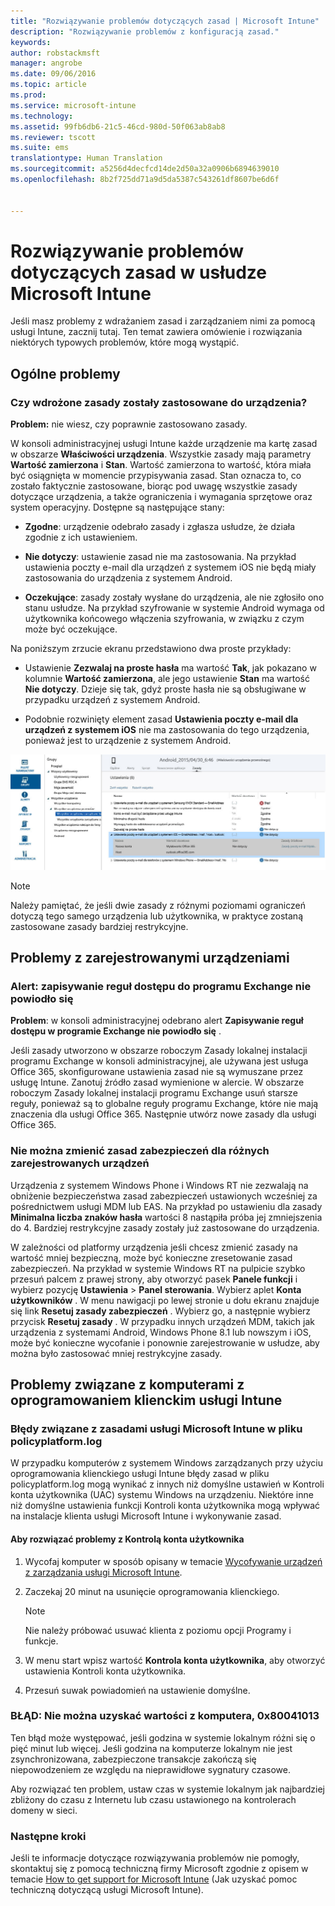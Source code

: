 ```yaml
---
title: "Rozwiązywanie problemów dotyczących zasad | Microsoft Intune"
description: "Rozwiązywanie problemów z konfiguracją zasad."
keywords: 
author: robstackmsft
manager: angrobe
ms.date: 09/06/2016
ms.topic: article
ms.prod: 
ms.service: microsoft-intune
ms.technology: 
ms.assetid: 99fb6db6-21c5-46cd-980d-50f063ab8ab8
ms.reviewer: tscott
ms.suite: ems
translationtype: Human Translation
ms.sourcegitcommit: a5256d4decfcd14de2d50a32a0906b6894639010
ms.openlocfilehash: 8b2f725dd71a9d5da5387c543261df8607be6d6f


---
```


# Rozwiązywanie problemów dotyczących zasad w usłudze Microsoft Intune

Jeśli masz problemy z wdrażaniem zasad i zarządzaniem nimi za pomocą usługi Intune, zacznij tutaj. Ten temat zawiera omówienie i rozwiązania niektórych typowych problemów, które mogą wystąpić.

## Ogólne problemy

### Czy wdrożone zasady zostały zastosowane do urządzenia?
**Problem:** nie wiesz, czy poprawnie zastosowano zasady.

W konsoli administracyjnej usługi Intune każde urządzenie ma kartę zasad w obszarze **Właściwości urządzenia**. Wszystkie zasady mają parametry **Wartość zamierzona** i **Stan**. Wartość zamierzona to wartość, która miała być osiągnięta w momencie przypisywania zasad. Stan oznacza to, co zostało faktycznie zastosowane, biorąc pod uwagę wszystkie zasady dotyczące urządzenia, a także ograniczenia i wymagania sprzętowe oraz system operacyjny. Dostępne są następujące stany:

-   **Zgodne**: urządzenie odebrało zasady i zgłasza usłudze, że działa zgodnie z ich ustawieniem.

-   **Nie dotyczy**: ustawienie zasad nie ma zastosowania. Na przykład ustawienia poczty e-mail dla urządzeń z systemem iOS nie będą miały zastosowania do urządzenia z systemem Android.

-   **Oczekujące**: zasady zostały wysłane do urządzenia, ale nie zgłosiło ono stanu usłudze. Na przykład szyfrowanie w systemie Android wymaga od użytkownika końcowego włączenia szyfrowania, w związku z czym może być oczekujące.

Na poniższym zrzucie ekranu przedstawiono dwa proste przykłady:

-   Ustawienie **Zezwalaj na proste hasła** ma wartość **Tak**, jak pokazano w kolumnie **Wartość zamierzona**, ale jego ustawienie **Stan** ma wartość **Nie dotyczy**. Dzieje się tak, gdyż proste hasła nie są obsługiwane w przypadku urządzeń z systemem Android.

-   Podobnie rozwinięty element zasad **Ustawienia poczty e-mail dla urządzeń z systemem iOS** nie ma zastosowania do tego urządzenia, ponieważ jest to urządzenie z systemem Android.

![Zasady dotyczące urządzeń w usłudze Intune](../media/Intune-Device-Policy-v.2.jpg)

> [!NOTE]
> Należy pamiętać, że jeśli dwie zasady z różnymi poziomami ograniczeń dotyczą tego samego urządzenia lub użytkownika, w praktyce zostaną zastosowane zasady bardziej restrykcyjne.


## Problemy z zarejestrowanymi urządzeniami

### Alert: zapisywanie reguł dostępu do programu Exchange nie powiodło się
**Problem**: w konsoli administracyjnej odebrano alert **Zapisywanie reguł dostępu w programie Exchange nie powiodło się**  .

Jeśli zasady utworzono w obszarze roboczym Zasady lokalnej instalacji programu Exchange w konsoli administracyjnej, ale używana jest usługa Office 365, skonfigurowane ustawienia zasad nie są wymuszane przez usługę Intune. Zanotuj źródło zasad wymienione w alercie.  W obszarze roboczym Zasady lokalnej instalacji programu Exchange usuń starsze reguły, ponieważ są to globalne reguły programu Exchange, które nie mają znaczenia dla usługi Office 365. Następnie utwórz nowe zasady dla usługi Office 365.

### Nie można zmienić zasad zabezpieczeń dla różnych zarejestrowanych urządzeń
Urządzenia z systemem Windows Phone i Windows RT nie zezwalają na obniżenie bezpieczeństwa zasad zabezpieczeń ustawionych wcześniej za pośrednictwem usługi MDM lub EAS. Na przykład po ustawieniu dla zasady **Minimalna liczba znaków hasła** wartości 8 nastąpiła próba jej zmniejszenia do 4. Bardziej restrykcyjne zasady zostały już zastosowane do urządzenia.

W zależności od platformy urządzenia jeśli chcesz zmienić zasady na wartość mniej bezpieczną, może być konieczne zresetowanie zasad zabezpieczeń.
Na przykład w systemie Windows RT na pulpicie szybko przesuń palcem z prawej strony, aby otworzyć pasek **Panele funkcji** i wybierz pozycję **Ustawienia** &gt; **Panel sterowania**.  Wybierz aplet **Konta użytkowników** .
W menu nawigacji po lewej stronie u dołu ekranu znajduje się link **Resetuj zasady zabezpieczeń** . Wybierz go, a następnie wybierz przycisk **Resetuj zasady** .
W przypadku innych urządzeń MDM, takich jak urządzenia z systemami Android, Windows Phone 8.1 lub nowszym i iOS, może być konieczne wycofanie i ponownie zarejestrowanie w usłudze, aby można było zastosować mniej restrykcyjne zasady.

## Problemy związane z komputerami z oprogramowaniem klienckim usługi Intune

### Błędy związane z zasadami usługi Microsoft Intune w pliku policyplatform.log
W przypadku komputerów z systemem Windows zarządzanych przy użyciu oprogramowania klienckiego usługi Intune błędy zasad w pliku policyplatform.log mogą wynikać z innych niż domyślne ustawień w Kontroli konta użytkownika (UAC) systemu Windows na urządzeniu. Niektóre inne niż domyślne ustawienia funkcji Kontroli konta użytkownika mogą wpływać na instalacje klienta usługi Microsoft Intune i wykonywanie zasad.

#### Aby rozwiązać problemy z Kontrolą konta użytkownika

1.  Wycofaj komputer w sposób opisany w temacie [Wycofywanie urządzeń z zarządzania usługi Microsoft Intune](/intune/deploy-use/retire-devices-from-microsoft-intune-management).

2.  Zaczekaj 20 minut na usunięcie oprogramowania klienckiego.

    > [!NOTE]
    > Nie należy próbować usuwać klienta z poziomu opcji Programy i funkcje.

3.  W menu start wpisz wartość **Kontrola konta użytkownika**, aby otworzyć ustawienia Kontroli konta użytkownika.

4.  Przesuń suwak powiadomień na ustawienie domyślne.

### BŁĄD: Nie można uzyskać wartości z komputera, 0x80041013
Ten błąd może występować, jeśli godzina w systemie lokalnym różni się o pięć minut lub więcej. Jeśli godzina na komputerze lokalnym nie jest zsynchronizowana, zabezpieczone transakcje zakończą się niepowodzeniem ze względu na nieprawidłowe sygnatury czasowe.

Aby rozwiązać ten problem, ustaw czas w systemie lokalnym jak najbardziej zbliżony do czasu z Internetu lub czasu ustawionego na kontrolerach domeny w sieci.








### Następne kroki
Jeśli te informacje dotyczące rozwiązywania problemów nie pomogły, skontaktuj się z pomocą techniczną firmy Microsoft zgodnie z opisem w temacie [How to get support for Microsoft Intune](how-to-get-support-for-microsoft-intune.md) (Jak uzyskać pomoc techniczną dotyczącą usługi Microsoft Intune).



<!--HONumber=Sep16_HO1-->



